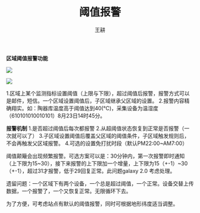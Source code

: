 ﻿---
layout: post
title:  "阈值报警"
categories: galaxy
author: "王耕"
---

**区域阈值报警功能**

  ![]({{site.mirror_url}}/assets/uploads/2015-02-25-alarm1.jpg)
  
  ![]({{site.mirror_url}}/assets/uploads/2015-02-25-alarm2.jpg)

  
  1.区域上某个监测指标设置阈值（上限与下限），超过阈值后报警，报警方式可以是邮件，短信。一个区域设置阈值后，子区域继承父区域的设置。
  2.报警内容精确翔实。如：陶器库温度高于阈值达到40(℃)，采集设备为温湿度（610101010010101）8月23日14时45分。

**报警机制**
  1.是否超过阈值后每次都报警
  2.从超阈值状态恢复到正常是否报警（一次就可以了）
  3.子区域设置阈值后覆盖父区域的阈值条件，子区域触发规则后，不会再触发父区域报警。
  4.可选的设置免打扰时段（默认PM22:00~AM7:00）


  阈值颠簸会出现频繁报警。可选方案可以是：30分钟内，第一次报警即时通知（上下限为15~30），接下来报警的上下限加一个增量，上下限为15（+-1）~30（+-1），超过31才报警，低于29回复正常。此问题galaxy 2.0 考虑处理。

  遗留问题：一个区域下有两个设备，一个总是超过阈值，一个正常。设备交替上传数据，一个报警了，一个又恢复正常。无限循环下去。


  为了方便，可考虑站点有默认的阈值报警，同时可根据地形纬度适当调整。